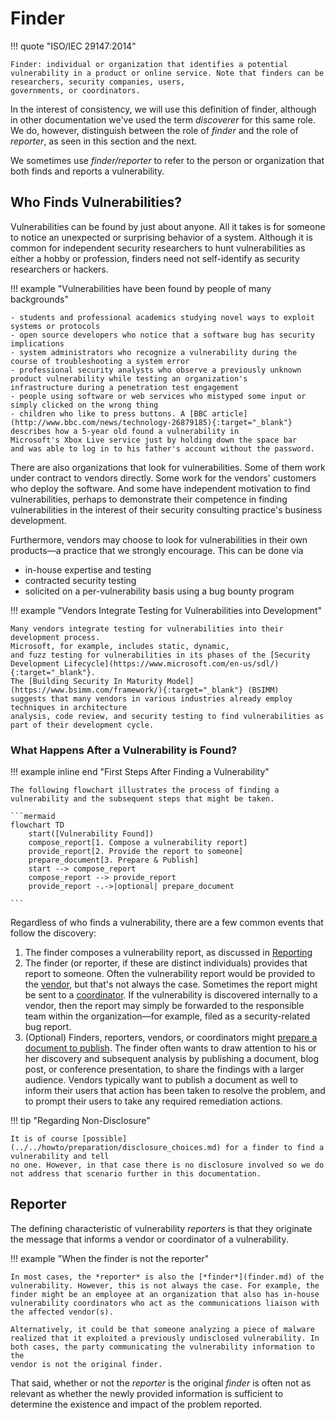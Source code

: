 # Finder

!!! quote "ISO/IEC 29147:2014"

    Finder: individual or organization that identifies a potential
    vulnerability in a product or online service. Note that finders can be researchers, security companies, users, 
    governments, or coordinators.

In the interest of consistency, we will use this
definition of finder, although in other documentation we've used the
term *discoverer* for this same role. We do, however, distinguish between
the role of *finder* and the role of *reporter*, as seen in this section and
the next.

We sometimes use *finder/reporter* to refer to the person or organization
that both finds and reports a vulnerability.

## Who Finds Vulnerabilities?

Vulnerabilities can be found by just about anyone. All it takes is for
someone to notice an unexpected or surprising behavior of a system.
Although it is common for independent security researchers to hunt
vulnerabilities as either a hobby or profession, finders need not
self-identify as security researchers or hackers.

!!! example "Vulnerabilities have been found by people of many backgrounds"

    - students and professional academics studying novel ways to exploit
    systems or protocols
    - open source developers who notice that a software bug has security
    implications
    - system administrators who recognize a vulnerability during the
    course of troubleshooting a system error
    - professional security analysts who observe a previously unknown
    product vulnerability while testing an organization's
    infrastructure during a penetration test engagement
    - people using software or web services who mistyped some input or
    simply clicked on the wrong thing
    - children who like to press buttons. A [BBC article](http://www.bbc.com/news/technology-26879185){:target="_blank"}
    describes how a 5-year old found a vulnerability in
    Microsoft's Xbox Live service just by holding down the space bar
    and was able to log in to his father's account without the password.

There are also organizations that look for vulnerabilities. Some of them
work under contract to vendors directly. Some work for the vendors'
customers who deploy the software. And some have independent motivation
to find vulnerabilities, perhaps to demonstrate their competence in
finding vulnerabilities in the interest of their security consulting
practice's business development.

Furthermore, vendors may choose to look for vulnerabilities in their own
products&mdash;a practice that we strongly encourage. This can be done via

- in-house expertise and testing
- contracted security testing
- solicited on a per-vulnerability basis using a bug bounty program

!!! example "Vendors Integrate Testing for Vulnerabilities into Development"

    Many vendors integrate testing for vulnerabilities into their development process.
    Microsoft, for example, includes static, dynamic,
    and fuzz testing for vulnerabilities in its phases of the [Security
    Development Lifecycle](https://www.microsoft.com/en-us/sdl/){:target="_blank"}.
    The [Building Security In Maturity Model](https://www.bsimm.com/framework/){:target="_blank"} (BSIMM)
    suggests that many vendors in various industries already employ techniques in architecture
    analysis, code review, and security testing to find vulnerabilities as
    part of their development cycle.

### What Happens After a Vulnerability is Found?

!!! example inline end "First Steps After Finding a Vulnerability"

    The following flowchart illustrates the process of finding a
    vulnerability and the subsequent steps that might be taken.

    ```mermaid
    flowchart TD
        start([Vulnerability Found])
        compose_report[1. Compose a vulnerability report]
        provide_report[2. Provide the report to someone]
        prepare_document[3. Prepare & Publish]
        start --> compose_report
        compose_report --> provide_report
        provide_report -.->|optional| prepare_document
    
    ```

Regardless of who finds a vulnerability, there are a few common events
that follow the discovery:

1. The finder composes a vulnerability report, as discussed in [Reporting](../phases/reporting.md)
2. The finder (or reporter, if these are distinct individuals) provides
    that report to someone. Often the vulnerability report would be
    provided to the [vendor](vendor.md), but that's not always the case. Sometimes
    the report might be sent to a [coordinator](coordinator.md). If the vulnerability is
    discovered internally to a vendor, then the report may simply be
    forwarded to the responsible team within the organization&mdash;for
    example, filed as a security-related bug report.
3. (Optional) Finders, reporters, vendors, or coordinators might
    [prepare a document to publish](../phases/public_awareness.md). The finder often wants to draw
    attention to his or her discovery and subsequent analysis by
    publishing a document, blog post, or conference presentation, to
    share the findings with a larger audience. Vendors typically want to
    publish a document as well to inform their users that action has
    been taken to resolve the problem, and to prompt their users to take
    any required remediation actions.

!!! tip "Regarding Non-Disclosure"

    It is of course [possible](../../howto/preparation/disclosure_choices.md) for a finder to find a vulnerability and tell
    no one. However, in that case there is no disclosure involved so we do
    not address that scenario further in this documentation.

## Reporter

The defining characteristic of vulnerability *reporters* is that they
originate the message that informs a vendor or coordinator of a
vulnerability.

!!! example "When the finder is not the reporter"

    In most cases, the *reporter* is also the [*finder*](finder.md) of the
    vulnerability. However, this is not always the case. For example, the
    finder might be an employee at an organization that also has in-house
    vulnerability coordinators who act as the communications liaison with
    the affected vendor(s).

    Alternatively, it could be that someone analyzing a piece of malware
    realized that it exploited a previously undisclosed vulnerability. In
    both cases, the party communicating the vulnerability information to the
    vendor is not the original finder.

That said, whether or not the
*reporter* is the original *finder* is often not as relevant as whether the
newly provided information is sufficient to determine the existence and
impact of the problem reported.
